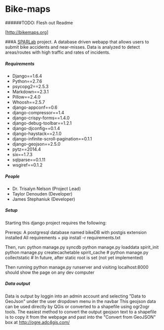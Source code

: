 Bike-maps
=========
######TODO: Flesh out Readme

[http://bikemaps.org]

###A [SPARLab](http://www.geog.uvic.ca/spar/) project. 
A database driven webapp that allows users to submit bike accidents and near-misses. Data is analyzed to detect areas/routes with high traffic and rates of incidents.  


##### Requirements
  + Django==1.6.4
  + Python==2.7.6
  + psycopg2==2.5.3
  + Markdown==2.3.1
  + Pillow==2.4.0
  + Whoosh==2.5.7
  + django-appconf==0.6
  + django-compressor==1.4
  + django-crispy-forms==1.4.0
  + django-debug-toolbar==1.2.1
  + django-djconfig==0.1.4
  + django-haystack==2.1.0
  + django-infinite-scroll-pagination==0.1.1
  + django-geojson==2.5.0
  + pytz==2014.4
  + six==1.7.3
  + sqlparse==0.1.11
  + wsgiref==0.1.2

##### People
  + Dr. Trisalyn Nelson (Project Lead)
  + Taylor Denouden (Developer)
  + James Stephaniuk (Developer)


##### Setup
  Starting this django project requires the following:

  Prereqs:
    A postgresql database named bikeDB with postgis extension installed 
    All requirements
      + pip install -r requirements.txt

  Then, run:
    python manage.py syncdb
    python manage.py loaddata spirit_init
    python manage.py createcachetable spirit_cache
    # python manage.py collectstatic # In future, after static root is set (not yet implemented)

  Then running
    python manage.py runserver
    and visiting localhost:8000 should show the page on any dev computer


##### Data output
  Data is output by loggin into an admin account and selecting "Data to GeoJson" under the user dropdown menu in the navbar
  This geojson data can be used directly by QGis or converted to a shapefile using ogr2ogr tools.
  The easiest method to convert the output geojson text to a shapefile is to copy it from the webpage and
    past into the "Convert from GeoJSON" box at http://ogre.adc4gis.com/
